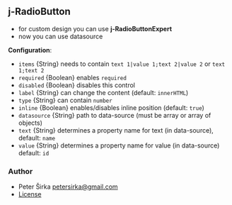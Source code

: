 ## j-RadioButton

- for custom design you can use __j-RadioButtonExpert__
- now you can use datasource

__Configuration__:

- `items` {String} needs to contain `text 1|value 1;text 2|value 2` or `text 1;text 2`
- `required` {Boolean} enables `required`
- `disabled` {Boolean} disables this control
- `label` {String} can change the content (default: `innerHTML`)
- `type` {String} can contain `number`
- `inline` {Boolean} enables/disables inline position (default: `true`)
- `datasource` {String} path to data-source (must be array or array of objects)
- `text` {String} determines a property name for text (in data-source), default: `name`
- `value` {String} determines a property name for value (in data-source) default: `id`

### Author

- Peter Širka <petersirka@gmail.com>
- [License](https://www.totaljs.com/license/)
